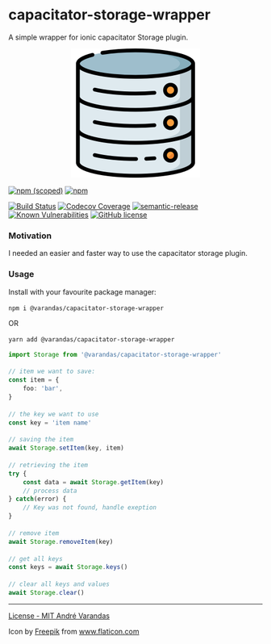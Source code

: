 # capacitator-storage-wrapper
A simple wrapper for ionic capacitator Storage plugin.

<p align="center">
    <img src="https://raw.githubusercontent.com/AndreVarandas/capacitator-storage-wrapper/master/art/logo.png" width="256" height="256" alt="Capacitator storage Wrapper logo">
</p>

[![npm (scoped)](https://img.shields.io/npm/v/@varandas/capacitator-storage-wrapper.svg)](https://www.npmjs.com/package/@varandas/capacitator-storage-wrapper)
[![npm](https://img.shields.io/npm/dm/@varandas/capacitator-storage-wrapper.svg)](https://npmcharts.com/compare/@varandas/capacitator-storage-wrapper)

[![Build Status](https://travis-ci.org/AndreVarandas/capacitator-storage-wrapper.svg?branch=master)](https://travis-ci.org/AndreVarandas/capacitator-storage-wrapper)
[![Codecov Coverage](https://img.shields.io/codecov/c/github/AndreVarandas/capacitator-storage-wrapper/master.svg?style=flat-square)](https://codecov.io/gh/AndreVarandas/capacitator-storage-wrapper/)
[![semantic-release](https://img.shields.io/badge/%20%20%F0%9F%93%A6%F0%9F%9A%80-semantic--release-e10079.svg)](https://github.com/semantic-release/semantic-release)
[![Known Vulnerabilities](https://snyk.io/test/github/AndreVarandas/capacitator-storage-wrapper/badge.svg?targetFile=package.json)](https://snyk.io/test/github/AndreVarandas/capacitator-storage-wrapper?targetFile=package.json)
[![GitHub license](https://img.shields.io/badge/license-MIT-blue.svg)](https://github.com/AndreVarandas/capacitator-storage-wrapper/blob/master/LICENSE)

### Motivation

I needed an easier and faster way to use the capacitator storage plugin.

### Usage

Install with your favourite package manager:

`npm i @varandas/capacitator-storage-wrapper`

OR

`yarn add @varandas/capacitator-storage-wrapper`

```typescript
import Storage from '@varandas/capacitator-storage-wrapper'

// item we want to save:
const item = {
    foo: 'bar',
}

// the key we want to use
const key = 'item name'

// saving the item
await Storage.setItem(key, item)

// retrieving the item
try {
    const data = await Storage.getItem(key)
    // process data
} catch(error) {
    // Key was not found, handle exeption
}

// remove item
await Storage.removeItem(key)

// get all keys
const keys = await Storage.keys()

// clear all keys and values
await Storage.clear()
```

---

[License - MIT André Varandas](https://github.com/AndreVarandas/capacitator-storage-wrapper/blob/master/README.md)

<div>Icon by <a href="https://www.flaticon.com/br/autores/freepik" title="Freepik">Freepik</a> from <a href="https://www.flaticon.com/br/" title="Flaticon">www.flaticon.com</a></div>